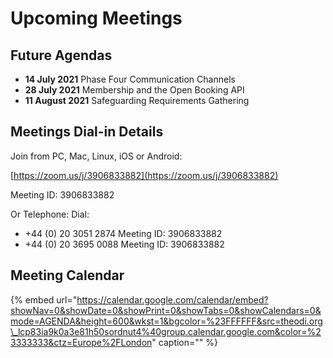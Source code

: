 # Upcoming Meetings

## Future Agendas

* **14 July 2021** Phase Four Communication Channels
* **28 July 2021** Membership and the Open Booking API
* **11 August 2021** Safeguarding Requirements Gathering

## **Meetings Dial-in Details**

Join from PC, Mac, Linux, iOS or Android:

[https://zoom.us/j/3906833882](https://zoom.us/j/3906833882)

Meeting ID: 3906833882

Or Telephone: Dial:

* +44 \(0\) 20 3051 2874 Meeting ID: 3906833882
* +44 \(0\) 20 3695 0088 Meeting ID: 3906833882

## Meeting Calendar

{% embed url="https://calendar.google.com/calendar/embed?showNav=0&showDate=0&showPrint=0&showTabs=0&showCalendars=0&mode=AGENDA&height=600&wkst=1&bgcolor=%23FFFFFF&src=theodi.org\_lcp83ia9k0a3e81h50sordnut4%40group.calendar.google.com&color=%23333333&ctz=Europe%2FLondon" caption="" %}

